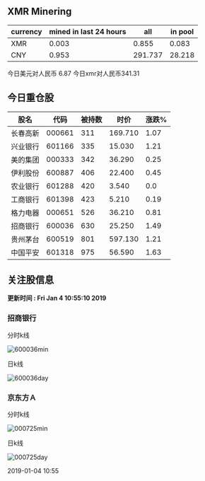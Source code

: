 ## XMR Minering

|currency|mined in last 24 hours|all|in pool|
|---|---|---|---|
|XMR|0.003|0.855|0.083|
|CNY|0.953|291.737|28.218|

今日美元对人民币 6.87	今日xmr对人民币341.31


## 今日重仓股 

|股名|代码|被持数|时价|涨跌%|
|---|---|---|---|---|
|长春高新|000661|311|169.710|1.07|
|兴业银行|601166|335|15.030|1.21|
|美的集团|000333|342|36.290|0.25|
|伊利股份|600887|406|22.400|0.45|
|农业银行|601288|420|3.540|0.0|
|工商银行|601398|423|5.210|0.19|
|格力电器|000651|526|36.210|0.81|
|招商银行|600036|630|25.250|1.49|
|贵州茅台|600519|801|597.130|1.21|
|中国平安|601318|975|56.590|1.63|

## 关注股信息
**更新时间 : Fri Jan  4 10:55:10 2019**
### 招商银行 
分时k线

![600036min](http://image.sinajs.cn/newchart/min/n/sh600036.gif)

日k线

![600036day](http://image.sinajs.cn/newchart/daily/n/sh600036.gif)

### 京东方Ａ 
分时k线

![000725min](http://image.sinajs.cn/newchart/min/n/sz000725.gif)

日k线

![000725day](http://image.sinajs.cn/newchart/daily/n/sz000725.gif)

2019-01-04 10:55